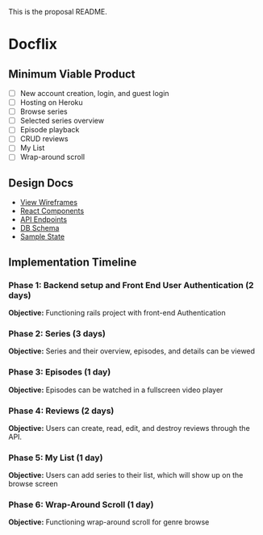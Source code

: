 This is the proposal README.

# Docflix

## Minimum Viable Product
- [ ] New account creation, login, and guest login
- [ ] Hosting on Heroku
- [ ] Browse series
- [ ] Selected series overview
- [ ] Episode playback
- [ ] CRUD reviews
- [ ] My List
- [ ] Wrap-around scroll

## Design Docs
* [View Wireframes](wireframes/)
* [React Components](component-hierarchy.md)
* [API Endpoints](api-endpoints.md)
* [DB Schema](schema.md)
* [Sample State](sample-state.md)


## Implementation Timeline
### Phase 1: Backend setup and Front End User Authentication (2 days)
**Objective:** Functioning rails project with front-end Authentication

### Phase 2: Series (3 days)
**Objective:** Series and their overview, episodes, and details can be viewed

### Phase 3: Episodes (1 day)
**Objective:** Episodes can be watched in a fullscreen video player

### Phase 4: Reviews (2 days)
**Objective:** Users can create, read, edit, and destroy reviews through the API.

### Phase 5: My List (1 day)
**Objective:** Users can add series to their list, which will show up on the browse screen

### Phase 6: Wrap-Around Scroll (1 day)
**Objective:** Functioning wrap-around scroll for genre browse
